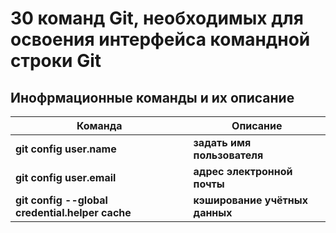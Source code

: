 # **30 команд Git, необходимых для освоения интерфейса командной строки Git**

## Инофрмационные команды и их описание


| Команда | Описание |
| ------- | ---------|
| **git config user.name**  | **задать имя пользователя** |
| **git config user.email** | **адрес электронной почты** |
| **git config --global credential.helper cache**|**кэширование учётных данных**|
